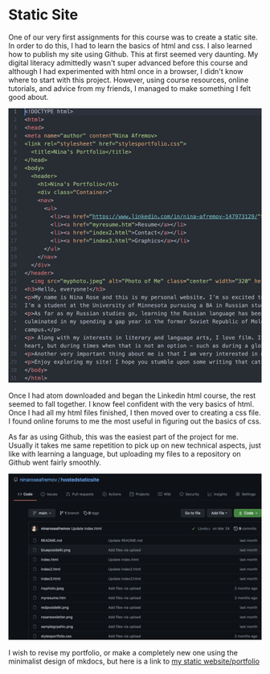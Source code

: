 # Static Site

One of our very first assignments for this course was to create a static site. In order to do this, I had to learn the basics of html and css. I also learned how to publish my site using Github. This at first seemed very daunting. My digital literacy admittedly wasn't super advanced before this course and although I had experimented with html once in a browser, I didn't know where to start with this project.
However, using course resources, online tutorials, and advice from my friends, I managed to make something I felt good about.

![some code](htmlpic.png)

Once I had atom downloaded and began the Linkedin html course, the rest seemed to fall together. I know feel confident with the very basics of html. Once I had all my html files finished, I then moved over to creating a css file. I found online forums to me the most useful in figuring out the basics of css.

As far as using Github, this was the easiest part of the project for me. Usually it takes me same repetition to pick up on new technical aspects, just like with learning a language, but uploading my files to a repository on Github went fairly smoothly.

![github](github.png)

I wish to revise my portfolio, or make a completely new one using the minimalist design of mkdocs, but here is a link to [my static website/portfolio](https://ninaroseafremov.github.io/hostedstaticsite/)

